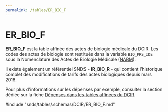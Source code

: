 ```yaml
---
permalink: /tables/ER_BIO_F
---
```

# ER\_BIO\_F
<!-- SPDX-License-Identifier: MPL-2.0 -->
**ER_BIO_F** est la table affinée des actes de biologie médicale du DCIR. Les codes des actes de biologie sont restitués dans la variable `BIO_PRS_IDE` sous la Nomenclature des Actes de Biologie Médicale ([NABM](../../glossaire/NABM.md)).

Il existe également un référentiel SNDS - **IR_BIO_R** - qui contient l’historique complet des modifications de tarifs des actes biologiques depuis mars 2018.

Pour plus d'informations sur les dépenses par exemple, consulter la section dédiée sur la fiche [Dépenses dans les tables affinées du DCIR](../../fiches/tables_affinees.md).

<!-- ATTENTION : Ne pas supprimer ou modifier la ligne ci-dessous -->
#include "snds/tables/.schemas/DCIR/ER_BIO_F.md"
<!-- ATTENTION : Ne pas supprimer ou modifier la ligne ci-dessus -->
